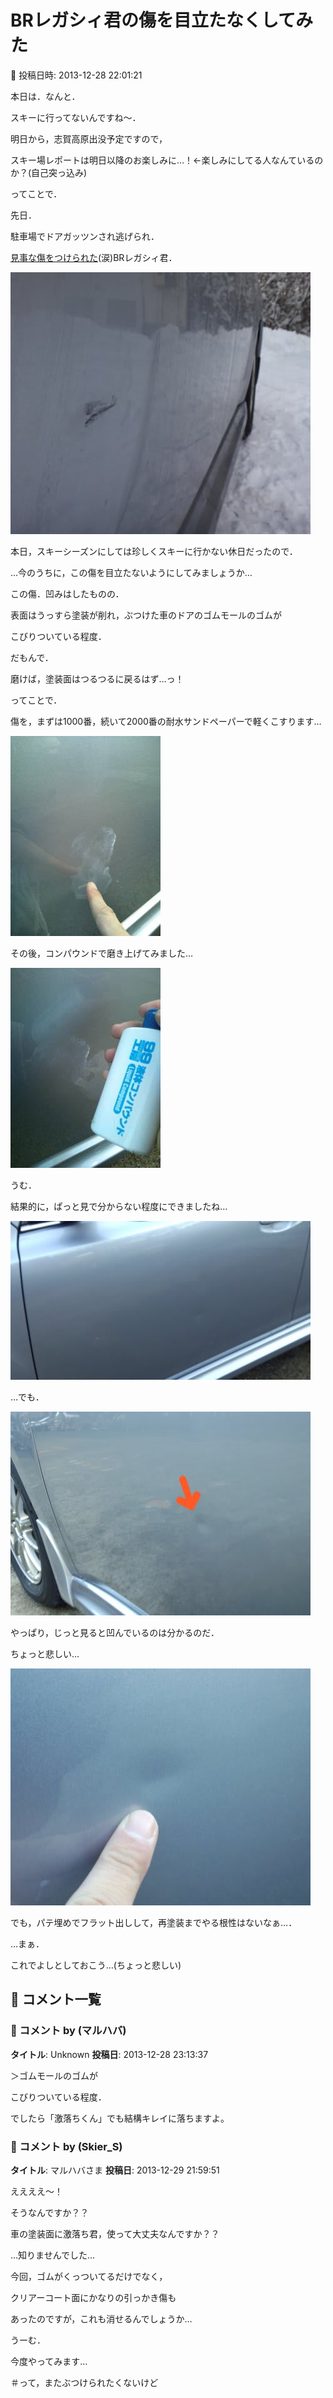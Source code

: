 # BRレガシィ君の傷を目立たなくしてみた

📅 投稿日時: 2013-12-28 22:01:21

本日は．なんと．


スキーに行ってないんですね～．


明日から，志賀高原出没予定ですので，


スキー場レポートは明日以降のお楽しみに…！←楽しみにしてる人なんているのか？(自己突っ込み)





ってことで．


先日．


駐車場でドアガッツンされ逃げられ．


[見事な傷をつけられた](ed056db8d26491cb9856247d5baa9c33c.md)(涙)BRレガシィ君．




![fcff3dc65933686fc6a4a42448f29b50.jpg](images/fcff3dc65933686fc6a4a42448f29b50.jpg)




本日，スキーシーズンにしては珍しくスキーに行かない休日だったので．


…今のうちに，この傷を目立たないようにしてみましょうか…





この傷．凹みはしたものの．


表面はうっすら塗装が削れ，ぶつけた車のドアのゴムモールのゴムが


こびりついている程度．





だもんで．


磨けば，塗装面はつるつるに戻るはず…っ！





ってことで．


傷を，まずは1000番，続いて2000番の耐水サンドペーパーで軽くこすります…




![b29b1197d88ccd88f9faf369ca6fa0d6.jpg](images/b29b1197d88ccd88f9faf369ca6fa0d6.jpg)




その後，コンパウンドで磨き上げてみました…




![e09b22ab5b98fc6f2b3cafe61b48bd6a.jpg](images/e09b22ab5b98fc6f2b3cafe61b48bd6a.jpg)







うむ．


結果的に，ぱっと見で分からない程度にできましたね…




![25965a3717e94fc91eb9331b2e6f3d6a.jpg](images/25965a3717e94fc91eb9331b2e6f3d6a.jpg)







…でも．




![e2abbf3e6d8c3732c071991e2b9f4031.jpg](images/e2abbf3e6d8c3732c071991e2b9f4031.jpg)




やっぱり，じっと見ると凹んでいるのは分かるのだ．


ちょっと悲しい…




![296d37443a49558b584b6b52f5774a1b.jpg](images/296d37443a49558b584b6b52f5774a1b.jpg)




でも，パテ埋めでフラット出しして，再塗装までやる根性はないなぁ…．





…まぁ．


これでよしとしておこう…(ちょっと悲しい)

## 💬 コメント一覧

### 💬 コメント by (マルハバ)
**タイトル**: Unknown
**投稿日**: 2013-12-28 23:13:37

＞ゴムモールのゴムが

こびりついている程度．



でしたら「激落ちくん」でも結構キレイに落ちますよ。

### 💬 コメント by (Skier_S)
**タイトル**: マルハバさま
**投稿日**: 2013-12-29 21:59:51

ええええ～！

そうなんですか？？



車の塗装面に激落ち君，使って大丈夫なんですか？？

…知りませんでした…

今回，ゴムがくっついてるだけでなく，

クリアーコート面にかなりの引っかき傷も

あったのですが，これも消せるんでしょうか…



うーむ．

今度やってみます…

＃って，またぶつけられたくないけど

